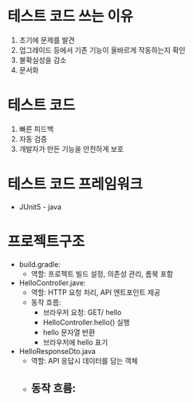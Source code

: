 # 테스트 코드 쓰는 이유
1. 초기에 문제를 발견
2. 업그레이드 등에서 기존 기능이 올바르게 작동하는지 확인
3. 불확실성을 감소
4. 문서화

# 테스트 코드
1. 빠른 피드백
2. 자동 검증
3. 개발자가 만든 기능을 안전하게 보호

# 테스트 코드 프레임워크
- JUnit5 - java

# 프로젝트구조
- build.gradle:
  - 역할: 프로젝트 빌드 설정, 의존성 관리, 롬북 포함
- HelloController.jave:
  - 역할: HTTP 요청 처리, API 엔트포인트 제공
  - 동작 흐름:
    - 브라우저 요청: GET/ hello
    - HelloController.hello() 실행
    - hello 문자열 반환
    - 브라우저에 hello 표기
- HelloResponseDto.java
  - 역할: API 응답시 데이터를 담는 객체
  - 동작 흐름:
    - 